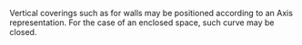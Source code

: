 Vertical coverings such as for walls may be positioned according to an Axis representation. For the case of an enclosed space, such curve may be closed.